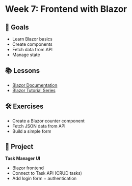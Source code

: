 # Week 7: Frontend with Blazor

## 🎯 Goals
- Learn Blazor basics
- Create components
- Fetch data from API
- Manage state

## 📚 Lessons
- [Blazor Documentation](https://learn.microsoft.com/en-us/aspnet/core/blazor/)
- [Blazor Tutorial Series](https://www.youtube.com/playlist?list=PL4cyC4G0M1RJ_eLMTdKZf6uHyxXVSZbLQ)

## 🛠 Exercises
- Create a Blazor counter component
- Fetch JSON data from API
- Build a simple form

## 📌 Project
**Task Manager UI**
- Blazor frontend
- Connect to Task API (CRUD tasks)
- Add login form + authentication
